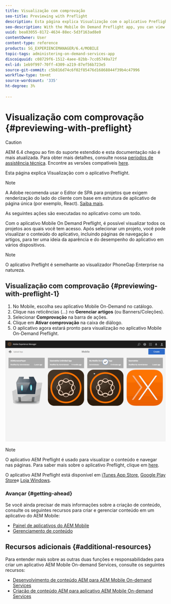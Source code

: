 ```yaml
---
title: Visualização com comprovação
seo-title: Previewing with Preflight
description: Esta página explica Visualização com o aplicativo Preflight.
seo-description: With the Mobile On Demand Preflight app, you can view all projects to which you have access. Follow this page to learn more about this.
uuid: bea83055-8172-4634-88ec-5d3f163ad8e0
contentOwner: User
content-type: reference
products: SG_EXPERIENCEMANAGER/6.4/MOBILE
topic-tags: administering-on-demand-services-app
discoiquuid: c08729f6-1512-4aee-82bb-7cc05749a72f
exl-id: 1eb9f997-70ff-4309-a219-87ef56b723e5
source-git-commit: c5b816d74c6f02f85476d16868844f39b4c47996
workflow-type: tm+mt
source-wordcount: '335'
ht-degree: 3%

---
```


# Visualização com comprovação {#previewing-with-preflight}

>[!CAUTION]
>
>AEM 6.4 chegou ao fim do suporte estendido e esta documentação não é mais atualizada. Para obter mais detalhes, consulte nossa [períodos de assistência técnica](https://helpx.adobe.com/br/support/programs/eol-matrix.html). Encontre as versões compatíveis [here](https://experienceleague.adobe.com/docs/).

Esta página explica Visualização com o aplicativo Preflight.

>[!NOTE]
>
>A Adobe recomenda usar o Editor de SPA para projetos que exigem renderização do lado do cliente com base em estrutura de aplicativo de página única (por exemplo, React). [Saiba mais](/help/sites-developing/spa-overview.md).

As seguintes ações são executadas no aplicativo como um todo.

Com o aplicativo Mobile On Demand Preflight, é possível visualizar todos os projetos aos quais você tem acesso. Após selecionar um projeto, você pode visualizar o conteúdo do aplicativo, incluindo páginas de navegação e artigos, para ter uma ideia da aparência e do desempenho do aplicativo em vários dispositivos.

>[!NOTE]
>
>O aplicativo Preflight é semelhante ao visualizador PhoneGap Enterprise na natureza.

## Visualização com comprovação {#previewing-with-preflight-1}

1. No Mobile, escolha seu aplicativo Mobile On-Demand no catálogo.
1. Clique nas reticências (...) no **Gerenciar artigos** (ou Banners/Coleções).
1. Selecionar **Comprovação** na barra de ações.
1. Clique em **Ativar comprovação** na caixa de diálogo.
1. O aplicativo agora estará pronto para visualização no aplicativo Mobile On-Demand Preflight.

![chlimage_1-8](assets/chlimage_1-8.gif)

>[!NOTE]
>
>O aplicativo AEM Preflight é usado para visualizar o conteúdo e navegar nas páginas. Para saber mais sobre o aplicativo Preflight, clique em [here](https://helpx.adobe.com/digital-publishing-solution/help/preflight-app.html).
>
>O aplicativo AEM Preflight está disponível em [iTunes App Store](https://itunes.apple.com/us/app/adobe-experience-manager-mobile/id1042687518?mt=8), [Google Play Store](https://play.google.com/store/apps/details?id=com.adobe.dps.preflight&amp;hl=en)e [Loja Windows](https://www.microsoft.com/en-us/store/p/adobe-experience-manager-mobile-preflight/9nblggh5wmxq).

### Avançar {#getting-ahead}

Se você ainda precisar de mais informações sobre a criação de conteúdo, consulte os seguintes recursos para criar e gerenciar conteúdo em um aplicativo do AEM Mobile:

* [Painel de aplicativos do AEM Mobile](/help/mobile/mobile-apps-ondemand-application-dashboard.md)
* [Gerenciamento de conteúdo](/help/mobile/mobile-apps-ondemand-manage-content-ondemand.md)

## Recursos adicionais {#additional-resources}

Para entender mais sobre as outras duas funções e responsabilidades para criar um aplicativo AEM Mobile On-demand Services, consulte os seguintes recursos:

* [Desenvolvimento de conteúdo AEM para AEM Mobile On-demand Services](/help/mobile/aem-mobile-on-demand.md)
* [Criação de conteúdo AEM para aplicativo AEM Mobile On-demand Services](/help/mobile/mobile-apps-ondemand.md)
